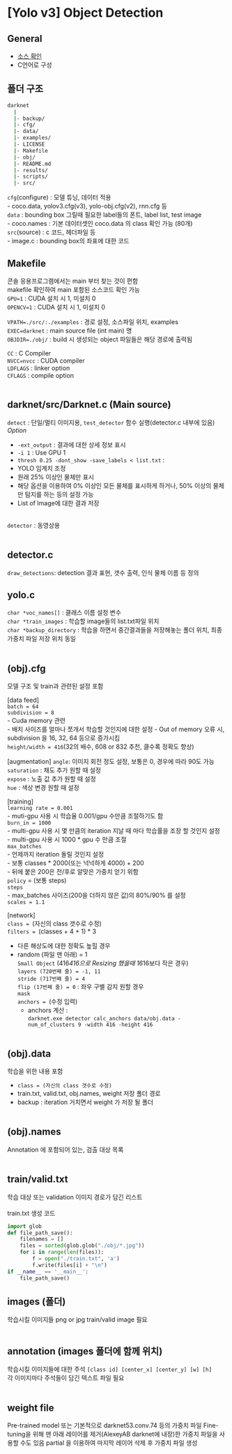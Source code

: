 # [Yolo v3] Object Detection

## General
- [소스 확인](https://github.com/pjreddie/darknet)
- C언어로 구성

## 폴더 구조
```sh
darknet
  |
  |- backup/
  |- cfg/
  |- data/
  |- examples/
  |- LICENSE
  |- Makefile
  |- obj/
  |- README.md
  |- results/
  |- scripts/ 
  |- src/
```
`cfg`(configure) : 모델 튜닝, 데이터 적용 <br>
    - coco.data, yolov3.cfg(v3), yolo-obj.cfg(v2), rnn.cfg 등 <br>
`data` : bounding box 그릴때 필요한 label들의 폰트, label list, test image <br>
    - coco.names : 기본 데이터셋인 coco.data 의 class 확인 가능 (80개) <br>
`src`(source) : c 코드, 헤더파일 등 <br>
    - image.c : bounding box의 좌표에 대한 코드 <br>


## Makefile
콘솔 응용프로그램에서는 main 부터 찾는 것이 편함 <br>
makefile 확인하여 main 포함된 소스코드 확인 가능 <br>
`GPU=1` : CUDA 설치 시 1, 미설치 0 <br>
`OPENCV=1` : CUDA 설치 시 1, 미설치 0 <br>

`VPATH=./src/:./examples` : 경로 설정, 소스파일 위치, examples <br>
`EXEC=darknet` : main source file (int main) 명 <br>
`OBJDIR=./obj/` : build 시 생성되는 object 파일들은 해당 경로에 출력됨 <br>

`CC` : C Compiler <br>
`NVCC=nvcc` : CUDA compiler <br>
`LDFLAGS` : linker option <br>
`CFLAGS` : compile option <br> <br>



## darknet/src/Darknet.c (Main source)
`detect` : 단일/멀티 이미지용, `test_detector` 함수 실행(detector.c 내부에 있음) <br>
  *Option*<br>
  + `-ext_output` : 결과에 대한 상세 정보 표시<br>
  + `-i 1` : Use GPU 1 <br>
  + `thresh 0.25 -dont_show -save_labels < list.txt` :  <br>
  + YOLO 임계치 조정 <br>
  + 원래 25% 이상인 물체만 표시 <br>
  + 해당 옵션을 이용하여 0% 이상인 모든 물체를 표시하게 하거나, 50% 이상의 물체만 탐지를 하는 등의 설정 가능 <br>
  + List of Image에 대한 결과 저장 <br> <br>

`detector` : 동영상용 <br> <br>



## detector.c
`draw_detections`: detection 결과 표현, 갯수 출력, 인식 물체 이름 등 정의




## yolo.c
`char *voc_names[]` : 클래스 이름 설정 변수 <br>
`char *train_images` : 학습할 image들의 list.txt파일 위치 <br>
`char *backup_directory` : 학습을 하면서 중간결과들을 저장해놓는 폴더 위치, 최종 가중치 파일 저장 위치 동일 <br><br>



## (obj).cfg
모델 구조 및 train과 관련된 설정 포함

[data feed] <br>
`batch = 64` <br>
`subdivision = 8` <br>
    - Cuda memory 관련 <br>
    - 배치 사이즈를 얼마나 쪼개서 학습할 것인지에 대한 설정
    - Out of memory 오류 시, subdivision 을 16, 32, 64 등으로 증가시킴 <br>
`height/width = 416`(32의 배수, 608 or 832 추천, 클수록 정확도 향상) <br>

[augmentation]
`angle`: 이미지 회전 정도 설정, 보통은 0, 경우에 따라 90도 가능 <br>
`saturation` : 채도 추가 원할 때 설정 <br>
`expose` : 노출 값 추가 원할 때 설정 <br>
`hue` : 색상 변경 원할 때 설정 <br>

[training] <br>
`learning rate = 0.001`  <br>
    - muti-gpu 사용 시 학습율 0.001/gpu 수만큼 조절하기도 함 <br>
`burn_in = 1000` <br>
    - multi-gpu 사용 시 몇 만큼의 iteration 지날 때 마다 학습률을 조장 할 것인지 설정 <br>
    - multi-gpu 사용 시 1000 * gpu 수 만큼 조절 <br>
`max_batches` <br>
    - 언제까지 iteration 돌릴 것인지 설정 <br>
    - 보통 classes * 2000(또는 넉넉하게 4000) + 200 <br>
    - 뒤에 붙은 200은 전/후로 알맞은 가중치 얻기 위함 <br>
`policy` = (보통 steps) <br>
`steps` <br>
    - max_batches 사이즈(200을 더하지 않은 값)의 80%/90% 를 설정 <br>
`scales = 1.1` <br>

[network] <br>
`class = `(자신의 class 갯수로 수정) <br>
`filters = `(classes + 4 + 1) * 3 <br>
- 다른 해상도에 대한 정확도 높힐 경우 <br>
- random (파일 맨 아래) = 1  <br>
`Small Object` (416*416으로 Resizing 했을때 16*16보다 작은 경우) <br>
`layers (720번째 줄) = -1, 11` <br>
`stride (717번째 줄) = 4` <br>
`flip (17번째 줄) = 0` : 좌우 구별 감지 원할 경우 <br>
`mask` <br>
`anchors = `(수정 입력) <br>
    - anchors 계산 : <br>
`darknet.exe detector calc_anchors data/obj.data -num_of_clusters 9 -width 416 -height 416` <br> <br>

## (obj).data
학습을 위한 내용 포함
- `class = (자신의 class 갯수로 수정)` <br>
- train.txt, valid.txt, obj.names, weight 저장 폴더 경로 <br>
- backup : iteration 거치면서 weight 가 저장 될 폴더 <br> <br>


## (obj).names
Annotation 에 포함되어 있는, 검출 대상 목록 <br> <br>


## train/valid.txt
학습 대상 또는 validation 이미지 경로가 담긴 리스트 <br> <br>
train.txt 생성 코드
```python
import glob 
def file_path_save():
    filenames = []
    files = sorted(glob.glob("./obj/*.jpg"))
    for i in range(len(files)):
        f = open("./train.txt", 'a')
        f.write(files[i] + "\n")
if __name__ == '__main__':
    file_path_save()
```


## images (폴더)
학습시킬 이미지들
png or jpg
train/valid image 필요 <br> <br>


## annotation (images 폴더에 함께 위치)
학습시킬 이미지들에 대한 주석
`[class id] [center_x] [center_y] [w] [h]` <br>
각 이미지마다 주석들이 담긴 텍스트 파일 필요 <br> <br>



## weight file
Pre-trained model 또는 기본적으로 darknet53.conv.74 등의 가중치 파일
Fine-tuning을 위해 맨 아래 레이어를 제거(AlexeyAB darknet에 내장)한 가중치 파일을 사용할 수도 있음
partial 을 이용하여 마지막 레이어 삭제 후 가중치 파일 생성 <br> <br>





